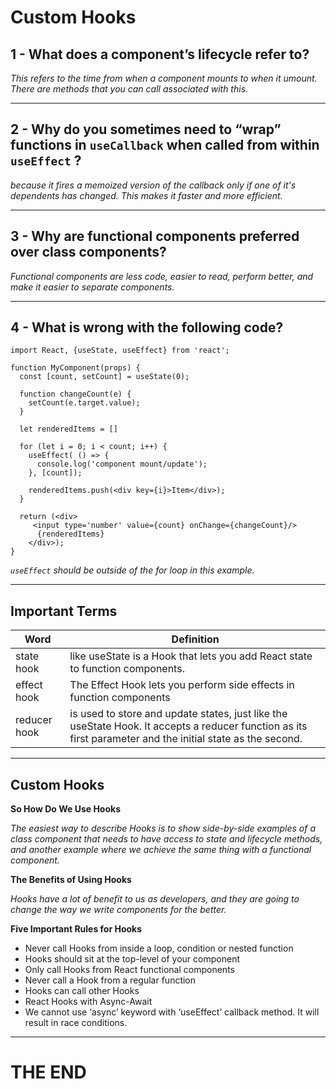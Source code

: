 # Custom Hooks

## 1 - What does a component’s lifecycle refer to?

*This refers to the time from when a component mounts to when it umount. There are methods that you can call associated with this.*

---

## 2 - Why do you sometimes need to “wrap” functions in `useCallback` when called from within `useEffect` ? 

*because it fires a memoized version of the callback only if one of it's dependents has changed. This makes it faster and more efficient.*

---

## 3 - Why are functional components preferred over class components?

*Functional components are less code, easier to read, perform better, and make it easier to separate components.*

---

## 4 - What is wrong with the following code?

```
import React, {useState, useEffect} from 'react';

function MyComponent(props) {
  const [count, setCount] = useState(0);

  function changeCount(e) {
    setCount(e.target.value);
  }

  let renderedItems = []

  for (let i = 0; i < count; i++) {
    useEffect( () => {
      console.log('component mount/update');
    }, [count]);

    renderedItems.push(<div key={i}>Item</div>);
  }

  return (<div>
     <input type='number' value={count} onChange={changeCount}/>
      {renderedItems}
    </div>);
}
```

*`useEffect` should be outside of the for loop in this example.*

---

## Important Terms


Word | Definition 
------------ | -------------
state hook | like useState is a Hook that lets you add React state to function components.
effect hook | The Effect Hook lets you perform side effects in function components
reducer hook | is used to store and update states, just like the useState Hook. It accepts a reducer function as its first parameter and the initial state as the second.

---

## Custom Hooks


**So How Do We Use Hooks**

*The easiest way to describe Hooks is to show side-by-side examples of a class component that needs to have access to state and lifecycle methods, and another example where we achieve the same thing with a functional component.*

**The Benefits of Using Hooks**

*Hooks have a lot of benefit to us as developers, and they are going to change the way we write components for the better.*

**Five Important Rules for Hooks**

- Never call Hooks from inside a loop, condition or nested function
- Hooks should sit at the top-level of your component
- Only call Hooks from React functional components
- Never call a Hook from a regular function
- Hooks can call other Hooks
- React Hooks with Async-Await
- We cannot use ‘async’ keyword with ‘useEffect’ callback method. It will result in race conditions.

---

# THE END